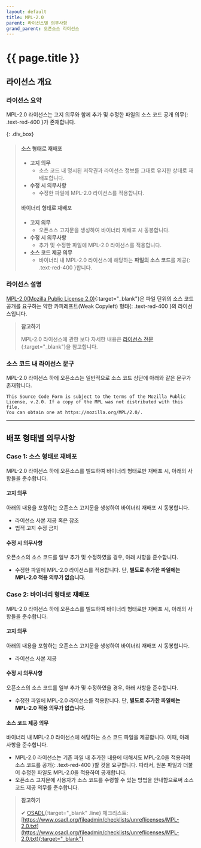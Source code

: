 ```yaml
---
layout: default
title: MPL-2.0
parent: 라이선스별 의무사항
grand_parent: 오픈소스 라이선스
---
```

# {{ page.title }}

## 라이선스 개요

### 라이선스 요약
MPL-2.0 라이선스는 고지 의무와 함께 <span>추가 및 수정한 파일의 소스 코드 공개 의무</span>{: .text-red-400 }가 존재합니다.  


{: .div_box}
> #### 소스 형태로 재배포
>
> - **고지 의무**
>   - 소스 코드 내 명시된 저작권과 라이선스 정보를 그대로 유지한 상태로 재배포합니다.
> - **수정 시 의무사항**
>   - 수정한 파일에 MPL-2.0 라이선스를 적용합니다.
>
> #### 바이너리 형태로 재배포
>
> - **고지 의무**
>   - 오픈소스 고지문을 생성하여 바이너리 재배포 시 동봉합니다.
> - **수정 시 의무사항**
>   - 추가 및 수정한 파일에 MPL-2.0 라이선스를 적용합니다.
> - **소스 코드 제공 의무**
>   - 바이너리 내 <span>MPL-2.0 라이선스에 해당하는 **파일의 소스 코드**를 제공</span>{: .text-red-400 }합니다.
> 


### 라이선스 설명
[MPL-2.0(Mozilla Public License 2.0)](https://opensource.org/licenses/MPL-2.0){:target="_blank"}은 <span>파일 단위의 소스 코드 공개를 요구하는 약한 카피레프트(Weak Copyleft) 형태</span>{: .text-red-400 }의 라이선스입니다.

>  **참고하기**
>
>  MPL-2.0 라이선스에 관한 보다 자세한 내용은 [라이선스 전문](https://opensource.org/licenses/MPL-2.0){:target="_blank"}을 참고합니다.

 

### 소스 코드 내 라이선스 문구
MPL-2.0 라이선스 하에 오픈소스는 일반적으로 소스 코드 상단에 아래와 같은 문구가 존재합니다.  


```
This Source Code Form is subject to the terms of the Mozilla Public
License, v.2.0. If a copy of the MPL was not distributed with this file,
You can obtain one at https://mozilla.org/MPL/2.0/.
```

----

## 배포 형태별 의무사항
### Case 1: 소스 형태로 재배포
MPL-2.0 라이선스 하에 오픈소스를 빌드하여 바이너리 형태로만 재배포 시, 아래의 사항들을 준수합니다.


#### 고지 의무
아래의 내용을 포함하는 오픈소스 고지문을 생성하여 바이너리 재배포 시 동봉합니다.

- 라이선스 사본 제공 혹은 참조
- 법적 고지 수정 금지


#### 수정 시 의무사항
오픈소스의 소스 코드를 일부 추가 및 수정하였을 경우, 아래 사항을 준수합니다.

- 수정한 파일에 MPL-2.0 라이선스를 적용합니다. 단, **별도로 추가한 파일에는 MPL-2.0 적용 의무가 없습니다**.


### Case 2: 바이너리 형태로 재배포
MPL-2.0 라이선스 하에 오픈소스를 빌드하여 바이너리 형태로만 재배포 시, 아래의 사항들을 준수합니다.  


#### 고지 의무
아래의 내용을 포함하는 오픈소스 고지문을 생성하여 바이너리 재배포 시 동봉합니다.

- 라이선스 사본 제공


#### 수정 시 의무사항
오픈소스의 소스 코드를 일부 추가 및 수정하였을 경우, 아래 사항을 준수합니다.

- 수정한 파일에 MPL-2.0 라이선스를 적용합니다. 단, **별도로 추가한 파일에는 MPL-2.0 적용 의무가 없습니다**.


#### 소스 코드 제공 의무
바이너리 내 MPL-2.0 라이선스에 해당하는 소스 코드 파일을 제공합니다. 이때, 아래 사항을 준수합니다.

- <span>MPL-2.0 라이선스는 기존 파일 내 추가한 내용에 대해서도 MPL-2.0을 적용하여 소스 코드를 공개</span>{: .text-red-400 }할 것을 요구합니다. 따라서, 원본 파일과 더불어 수정한 파일도 MPL-2.0을 적용하여 공개합니다.
- 오픈소스 고지문에 사용자가 소스 코드를 수령할 수 있는 방법을 안내함으로써 소스 코드 제공 의무를 준수합니다.


>  **참고하기**
>
> ✔︎ [OSADL](https://www.osadl.org/){:target="_blank" .line} 체크리스트: [https://www.osadl.org/fileadmin/checklists/unreflicenses/MPL-2.0.txt](https://www.osadl.org/fileadmin/checklists/unreflicenses/MPL-2.0.txt){:target="_blank"}
